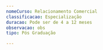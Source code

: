 ```yaml
---
nomeCurso: Relacionamento Comercial
classificacao: Especialização
duracao: Pode ser de 4 a 12 meses
observacao: obs
tipo: Pós Graduação

---
```



